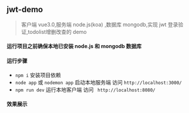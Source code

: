 ## jwt-demo
> 客户端 vue3.0,服务端 node.js(koa) ,数据库 mongodb,实现 jwt 登录验证,todolist增删改查的 demo

####   运行项目之前确保本地已安装 node.js 和 mongodb 数据库

#### 运行步骤

* `npm i` 安装项目依赖
* `node app`  或 `nodemon app`  启动本地服务端 访问 `http://localhost:3000/`
* `npm run dev` 运行本地客户端 访问 ` http://localhost:8080/`


#### 效果展示

[](https://raw.githubusercontent.com/HUYIJUNCODING/jwt-demo/master/jwt-demo.mp4)